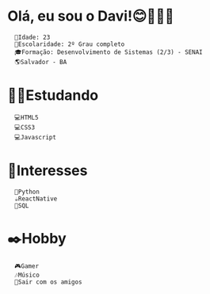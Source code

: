    # Olá, eu sou o Davi!😊🙋🏻‍♂️






  
      📌Idade: 23
      🏫Escolaridade: 2º Grau completo
      🎓Formação: Desenvolvimento de Sistemas (2/3) - SENAI 
      🌎Salvador - BA

 
  #  👨‍💻Estudando 
      💻HTML5
      💻CSS3
      💻Javascript


  #  🎯Interesses
      🐍Python
      ☕ReactNative
      🎲SQL 


  # ✒️Hobby
      🎮Gamer
      🎶Músico
      🍺Sair com os amigos
      
       



